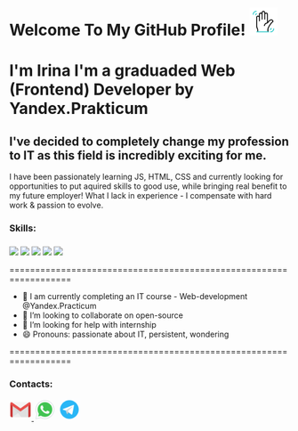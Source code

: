 # Welcome To My GitHub Profile! <img width="50px" height="50px" src='https://github.com/Stella-de-mario/Stella-de-mario/blob/main/assets/wave.gif' /> 

# I'm Irina  I'm a graduaded Web (Frontend) Developer by Yandex.Prakticum 

## I've decided to completely change my profession to IT as this field is incredibly exciting for me.

I have been passionately learning JS, HTML, CSS and currently looking for opportunities to put aquired skills to good use, while bringing real benefit to my future employer! What I lack in experience - I compensate with hard work & passion to evolve.


### Skills:

### 
<div>
<img src="https://img.shields.io/badge/html5-%23E34F26.svg?style=for-the-badge&logo=html5&logoColor=white" />
<img src="https://img.shields.io/badge/css3-%231572B6.svg?style=for-the-badge&logo=css3&logoColor=white" />
<img src="https://img.shields.io/badge/javascript-%23323330.svg?style=for-the-badge&logo=javascript&logoColor=%23F7DF1E" />
<img src="https://img.shields.io/badge/react-%2320232a.svg?style=for-the-badge&logo=react&logoColor=%2361DAFB" />
<img src="https://img.shields.io/badge/node.js-6DA55F?style=for-the-badge&logo=node.js&logoColor=white" />
</div>

==================================================================
 
- 🌱  I am currently completing an IT course - Web-development @Yandex.Practicum 
- 👯 I’m looking to collaborate on open-source 
- 🤔 I’m looking for help with internship 
- 😄 Pronouns: passionate about IT, persistent, wondering 

==================================================================

### Contacts:

<a href="mailto: irina17otr@gmail.com"> <img src='https://github.com/Stella-de-mario/Stella-de-mario/blob/main/assets/icons8-gmail-logo.gif' alt='gmail' width='40' height='40'> </a> [<img src='https://github.com/Stella-de-mario/Stella-de-mario/blob/main/assets/icons8-whatsapp.gif' alt='whatsapp' width='40' height='40'>](https://api.whatsapp.com/send?phone=79502019056&Text%me) [<img src='https://github.com/Stella-de-mario/Stella-de-mario/blob/main/assets/icons8-telegram-app.gif' alt='telegram' width='40' height='40'>](https://t.me/stella_de_mario) 
   


